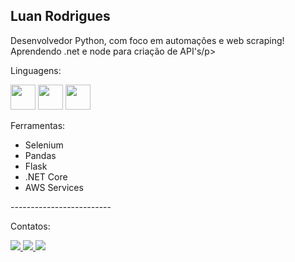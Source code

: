 <h2> Luan Rodrigues </h2>
  
<p>Desenvolvedor Python, com foco em automações e web scraping! Aprendendo .net e node para criação de API's/p>

<div>
  <p>Linguagens:</p>
  <img heigth="30" width="40" src="https://cdn.jsdelivr.net/gh/devicons/devicon/icons/python/python-original.svg" />
  <img heigth="30" width="40" src="https://cdn.jsdelivr.net/gh/devicons/devicon/icons/javascript/javascript-original.svg" />
  <img heigth="30" width="40" src="https://cdn.jsdelivr.net/gh/devicons/devicon/icons/csharp/csharp-original.svg" />
  <p>Ferramentas:</p>
  <ul>
    <li> Selenium </li>
    <li> Pandas </li>
    <li> Flask </li>
    <li> .NET Core </li>
    <li> AWS Services </li>
  </ul>
</div>
<div>
  <p>-------------------------</p>
  <p>Contatos:</p>
  <a href="mailto:luanrodriguesdev@gmail.com"><img src="https://img.shields.io/badge/Gmail-D14836?style=for-the-badge&logo=gmail&logoColor=white"</a>
  <a href="https://www.facebook.com/luanrodriguesdev/"><img src="https://img.shields.io/badge/Facebook-1877F2?style=for-the-badge&logo=facebook&logoColor=white"</a>
  <a href="https://www.linkedin.com/in/luanrodriguesferreira/"><img src="https://img.shields.io/badge/LinkedIn-0077B5?style=for-the-badge&logo=linkedin&logoColor=white"</a>
</div>


  
